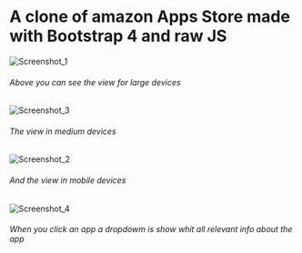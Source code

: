 # A clone of amazon Apps Store made with Bootstrap 4 and raw JS

![Screenshot_1](https://user-images.githubusercontent.com/22878221/94649632-49c4ca80-02b2-11eb-844d-3ed5131a4e35.jpg)

###### Above you can see the view for large devices

![Screenshot_3](https://user-images.githubusercontent.com/22878221/94650043-2c443080-02b3-11eb-8ed7-b79c31aff987.jpg)

###### The view in medium devices

![Screenshot_2](https://user-images.githubusercontent.com/22878221/94650116-4f6ee000-02b3-11eb-8ef0-226c7371e64d.jpg)

###### And the view in mobile devices

![Screenshot_4](https://user-images.githubusercontent.com/22878221/94650182-6e6d7200-02b3-11eb-8742-8daba091fdee.jpg)

###### When you click an app a dropdowm is show whit all relevant info about the app
